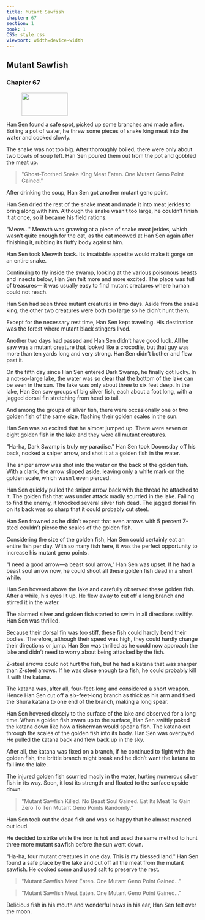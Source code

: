 ```yaml
---
title: Mutant Sawfish
chapter: 67
section: 1
book: 1
CSS: style.css
viewport: width=device-width
---
```


## Mutant Sawfish

### Chapter 67

<figure>
	<img src="../Images/gem.gif" alt="" id="gem" width="120" height="60" />
</figure>

Han Sen found a safe spot, picked up some branches and made a fire. Boiling a pot of water, he threw some pieces of snake king meat into the water and cooked slowly.

The snake was not too big. After thoroughly boiled, there were only about two bowls of soup left. Han Sen poured them out from the pot and gobbled the meat up.

> "Ghost-Toothed Snake King Meat Eaten. One Mutant Geno Point Gained."

After drinking the soup, Han Sen got another mutant geno point.

Han Sen dried the rest of the snake meat and made it into meat jerkies to bring along with him. Although the snake wasn’t too large, he couldn’t finish it at once, so it became his field rations.

"Meow..." Meowth was gnawing at a piece of snake meat jerkies, which wasn’t quite enough for the cat, as the cat meowed at Han Sen again after finishing it, rubbing its fluffy body against him.

Han Sen took Meowth back. Its insatiable appetite would make it gorge on an entire snake.

Continuing to fly inside the swamp, looking at the various poisonous beasts and insects below, Han Sen felt more and more excited. The place was full of treasures— it was usually easy to find mutant creatures where human could not reach.

Han Sen had seen three mutant creatures in two days. Aside from the snake king, the other two creatures were both too large so he didn’t hunt them.

Except for the necessary rest time, Han Sen kept traveling. His destination was the forest where mutant black stingers lived.

Another two days had passed and Han Sen didn’t have good luck. All he saw was a mutant creature that looked like a crocodile, but that guy was more than ten yards long and very strong. Han Sen didn’t bother and flew past it.

On the fifth day since Han Sen entered Dark Swamp, he finally got lucky. In a not-so-large lake, the water was so clear that the bottom of the lake can be seen in the sun. The lake was only about three to six feet deep. In the lake, Han Sen saw groups of big silver fish, each about a foot long, with a jagged dorsal fin stretching from head to tail.

And among the groups of silver fish, there were occasionally one or two golden fish of the same size, flashing their golden scales in the sun.

Han Sen was so excited that he almost jumped up. There were seven or eight golden fish in the lake and they were all mutant creatures.

"Ha-ha, Dark Swamp is truly my paradise." Han Sen took Doomsday off his back, nocked a sniper arrow, and shot it at a golden fish in the water.

The sniper arrow was shot into the water on the back of the golden fish. With a clank, the arrow slipped aside, leaving only a white mark on the golden scale, which wasn’t even pierced.

Han Sen quickly pulled the sniper arrow back with the thread he attached to it. The golden fish that was under attack madly scurried in the lake. Failing to find the enemy, it knocked several silver fish dead. The jagged dorsal fin on its back was so sharp that it could probably cut steel.

Han Sen frowned as he didn’t expect that even arrows with 5 percent Z-steel couldn’t pierce the scales of the golden fish.

Considering the size of the golden fish, Han Sen could certainly eat an entire fish per day. With so many fish here, it was the perfect opportunity to increase his mutant geno points.

"I need a good arrow—a beast soul arrow," Han Sen was upset. If he had a beast soul arrow now, he could shoot all these golden fish dead in a short while.

Han Sen hovered above the lake and carefully observed these golden fish. After a while, his eyes lit up. He flew away to cut off a long branch and stirred it in the water.

The alarmed silver and golden fish started to swim in all directions swiftly. Han Sen was thrilled.

Because their dorsal fin was too stiff, these fish could hardly bend their bodies. Therefore, although their speed was high, they could hardly change their directions or jump. Han Sen was thrilled as he could now approach the lake and didn’t need to worry about being attacked by the fish.

Z-steel arrows could not hurt the fish, but he had a katana that was sharper than Z-steel arrows. If he was close enough to a fish, he could probably kill it with the katana.

The katana was, after all, four-feet-long and considered a short weapon. Hence Han Sen cut off a six-feet-long branch as thick as his arm and fixed the Shura katana to one end of the branch, making a long spear.

Han Sen hovered closely to the surface of the lake and observed for a long time. When a golden fish swam up to the surface, Han Sen swiftly poked the katana down like how a fisherman would spear a fish. The katana cut through the scales of the golden fish into its body. Han Sen was overjoyed. He pulled the katana back and flew back up in the sky.

After all, the katana was fixed on a branch, if he continued to fight with the golden fish, the brittle branch might break and he didn’t want the katana to fall into the lake.

The injured golden fish scurried madly in the water, hurting numerous silver fish in its way. Soon, it lost its strength and floated to the surface upside down.

> "Mutant Sawfish Killed. No Beast Soul Gained. Eat Its Meat To Gain Zero To Ten Mutant Geno Points Randomly."

Han Sen took out the dead fish and was so happy that he almost moaned out loud.

He decided to strike while the iron is hot and used the same method to hunt three more mutant sawfish before the sun went down.

"Ha-ha, four mutant creatures in one day. This is my blessed land." Han Sen found a safe place by the lake and cut off all the meat from the mutant sawfish. He cooked some and used salt to preserve the rest.

> "Mutant Sawfish Meat Eaten. One Mutant Geno Point Gained..."

> "Mutant Sawfish Meat Eaten. One Mutant Geno Point Gained..."

Delicious fish in his mouth and wonderful news in his ear, Han Sen felt over the moon.